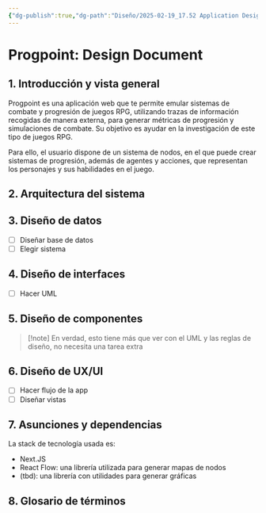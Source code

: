 ```yaml
---
{"dg-publish":true,"dg-path":"Diseño/2025-02-19_17.52 Application Design Document.md","permalink":"/diseno/2025-02-19-17-52-application-design-document/","tags":["TFG","Diseño"]}
---
```


# Progpoint: Design Document
## 1. Introducción y vista general

Progpoint es una aplicación web que te permite emular sistemas de combate y progresión de juegos RPG, utilizando trazas de información recogidas de manera externa, para generar métricas de progresión y simulaciones de combate. Su objetivo es ayudar en la investigación de este tipo de juegos RPG.

Para ello, el usuario dispone de un sistema de nodos, en el que puede crear sistemas de progresión, además de agentes y acciones, que representan los personajes y sus habilidades en el juego.

## 2. Arquitectura del sistema

## 3. Diseño de datos

- [ ] Diseñar base de datos
- [ ] Elegir sistema
## 4. Diseño de interfaces

- [ ] Hacer UML

## 5. Diseño de componentes

> [!note] En verdad, esto tiene más que ver con el UML y las reglas de diseño, no necesita una tarea extra

## 6. Diseño de UX/UI

- [ ] Hacer flujo de la app
- [ ] Diseñar vistas

## 7. Asunciones y dependencias 

La stack de tecnología usada es:

* Next.JS
* React Flow: una librería utilizada para generar mapas de nodos
* (tbd): una librería con utilidades para generar gráficas

## 8. Glosario de términos